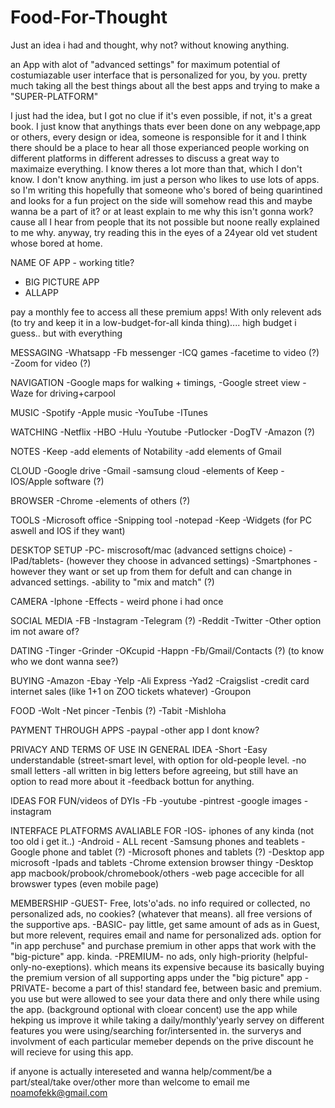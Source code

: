 # Food-For-Thought
Just an idea i had and thought, why not? without knowing anything.


an App with alot of "advanced settings" for maximum potential of costumiazable user interface that is personalized for you, by you.
pretty much taking all the best things about all the best apps and trying to make a "SUPER-PLATFORM"

I just had the idea, but I got no clue if it's even possible, if not, it's a great book.
I just know that anythings thats ever been done on any webpage,app or others, every design or idea, someone is responsible for it and I think there should be a place to hear all those experianced people working on different platforms in different adresses to discuss a great way to maximaize everything.
I know theres a lot more than that, which I don't know. 
I don't know anything. im just a person who likes to use lots of apps.
so I'm writing this hopefully that someone who's bored of being quarintined and looks for a fun project on the side will somehow read this and maybe wanna be a part of it? or at least explain to me why this isn't gonna work? cause all I hear from people that its not possible but noone really explained to me why.
anyway, try reading this in the eyes of a 24year old vet student whose bored at home.


NAME OF APP - working title?
- BIG PICTURE APP 
- ALLAPP


pay a monthly fee to access all these premium apps! With only relevent ads (to try and keep it in a low-budget-for-all kinda thing).... high budget i guess.. but with everything


MESSAGING
-Whatsapp
-Fb messenger
-ICQ games
-facetime to video (?)
-Zoom for video (?)

NAVIGATION
-Google maps for walking + timings, 
-Google street view
-Waze for driving+carpool

MUSIC
-Spotify
-Apple music
-YouTube
-ITunes

WATCHING
-Netflix
-HBO
-Hulu
-Youtube
-Putlocker
-DogTV
-Amazon (?)

NOTES
-Keep
-add elements of Notability
-add elements of Gmail

CLOUD
-Google drive
-Gmail
-samsung cloud
-elements of Keep
-IOS/Apple software (?)

BROWSER
-Chrome
-elements of others (?)

TOOLS
-Microsoft office
-Snipping tool
-notepad
-Keep
-Widgets (for PC aswell and IOS if they want)

DESKTOP SETUP
-PC- miscrosoft/mac (advanced settigns choice)
-IPad/tablets- (however they choose in advanced settings)
-Smartphones - however they want or set up from them for defult and can change in advanced settings.
-ability to "mix and match" (?)

CAMERA
-Iphone
-Effects - weird phone i had once

SOCIAL MEDIA
-FB
-Instagram
-Telegram (?)
-Reddit
-Twitter
-Other option im not aware of?

DATING
-Tinger
-Grinder
-OKcupid
-Happn
-Fb/Gmail/Contacts (?) (to know who we dont wanna see?)

BUYING
-Amazon
-Ebay
-Yelp
-Ali Express
-Yad2
-Craigslist
-credit card internet sales (like 1+1 on ZOO tickets whatever)
-Groupon

FOOD
-Wolt
-Net pincer
-Tenbis (?)
-Tabit
-Mishloha

PAYMENT THROUGH APPS
-paypal
-other app I dont know?

PRIVACY AND TERMS OF USE IN GENERAL IDEA
-Short
-Easy understandable (street-smart level, with option for old-people level.
-no small letters
-all written in big letters before agreeing, but still have an option to read more about it
-feedback bottun for anything.

IDEAS FOR FUN/videos of DYIs
-Fb
-youtube
-pintrest
-google images
-instagram

INTERFACE PLATFORMS AVALIABLE FOR
-IOS- iphones of any kinda (not too old i get it..)
-Android - ALL recent
-Samsung phones and teablets
-Google phone and tablet (?)
-Microsoft phones and tablets (?)
-Desktop app microsoft
-Ipads and tablets
-Chrome extension browser thingy
-Desktop app macbook/probook/chromebook/others
-web page accecible for all browswer types (even mobile page)

MEMBERSHIP
-GUEST- Free, lots'o'ads. no info required or collected, no personalized ads, no cookies? (whatever that means). all free versions of the supportive aps.
-BASIC- pay little, get same amount of ads as in Guest, but more relevent, requires email and name for personalized ads. option for "in app perchuse" and purchase premium in other apps that work with the "big-picture" app. kinda.
-PREMIUM- no ads, only high-priority (helpful-only-no-exeptions). which means its expensive because its basically buying the premium version of all supporting apps under the "big picture" app
-PRIVATE- become a part of this! standard fee, between basic and premium. you use but were allowed to see your data there and only there while using the app. (background optional with cloear concent)
 use the app while hekping us improve it while taking a daily/monthly'yearly servey on different features you were using/searching for/intersented in. the surverys and involvment of each particular memeber depends on the prive discount he will recieve for using this app.
 




if anyone is actually intereseted and wanna help/comment/be a part/steal/take over/other
more than welcome to email me noamofekk@gmail.com


